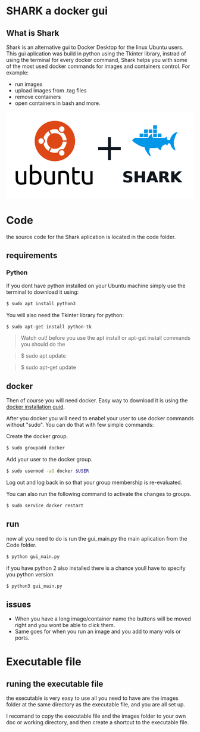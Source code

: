 # SHARK a docker gui

## What is Shark

Shark is an alternative gui to Docker Desktop for the linux Ubuntu users.
This gui aplication was build in python using the Tkinter library, instrad of using the 
terminal for every docker command, Shark helps you with some of the most used docker commands
for images and containers control.
For example:
* run images
* upload images from .tag files
* remove containers
* open containers in bash
and more.

![Alt text](https://github.com/gavriel200/docker_gui/blob/master/Code/images/ubuntu_shark.png)

# Code

the source code for the Shark aplication is located in the code folder.

## requirements

### Python
If you dont have python installed on your Ubuntu machine simply use the terminal to download it using:

```bash
$ sudo apt install python3
```

You will also need the Tkinter library for python:

```bash
$ sudo apt-get install python-tk
```  

> Watch out! before you use the apt install  or apt-get install commands you should do the 
    
> $ sudo apt update

> $ sudo apt-get update  

## docker

Then of course you will need docker.
Easy way to download it is using the [docker installation guid](https://docs.docker.com/engine/install/ubuntu/).

After you docker you will need to enabel your user to use docker commands without "sudo".
You can do that with few simple commands:

Create the docker group.

```bash
$ sudo groupadd docker
```

Add your user to the docker group.

```bash
$ sudo usermod -aG docker $USER
```
Log out and log back in so that your group membership is re-evaluated.

You can also run the following command to activate the changes to groups.

```bash
$ sudo service docker restart
```

## run

now all you need to do is run the gui_main.py the main aplication from the Code folder.

```bash
$ python gui_main.py
```

if you have python 2 also installed there is a chance youll have to specify you python version

```bash
$ python3 gui_main.py
```

## issues
* When you have a long image/container name the buttons will be moved right and you wont be able to click them.
* Same goes for when you run an image and you add to many vols or ports.

# Executable file

## runing the executable file

the executable is very easy to use all you need to have are the images folder at the same
directory as the executable file, and you are all set up.

I recomand to copy the executable file and the images folder to your own doc or working directory,
and then create a shortcut to the executable file.